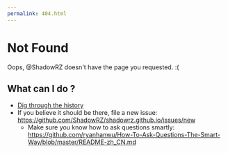 ```yaml
---
permalink: 404.html
---
```


# Not Found

Oops, @ShadowRZ doesn't have the page you requested. :(

## What can I do ?

* [Dig through the history](https://github.com/ShadowRZ/shadowrz.github.io/commits/master)
* If you believe it should be there, file a new issue: https://github.com/ShadowRZ/shadowrz.github.io/issues/new
    * Make sure you know how to ask questions smartly: https://github.com/ryanhanwu/How-To-Ask-Questions-The-Smart-Way/blob/master/README-zh_CN.md